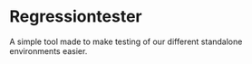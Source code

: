# Regressiontester

A simple tool made to make testing of our different standalone environments easier.
